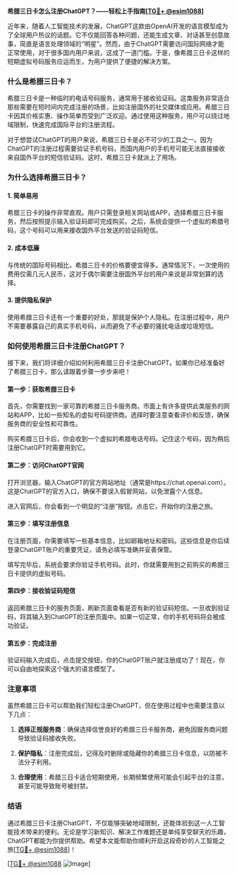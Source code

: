 **希腊三日卡怎么注册ChatGPT？——轻松上手指南[[TG💪+ @esim1088](https://t.me/s/esim1088)]**

近年来，随着人工智能技术的发展，ChatGPT这款由OpenAI开发的语言模型成为了全球用户热议的话题。它不仅能回答各种问题，还能生成文章、对话甚至创意故事，简直是语言处理领域的“明星”。然而，由于ChatGPT需要访问国际网络才能正常使用，对于很多国内用户来说，这成了一道门槛。于是，像希腊三日卡这样的短期虚拟号码服务应运而生，为用户提供了便捷的解决方案。

### **什么是希腊三日卡？**

希腊三日卡是一种临时的电话号码服务，通常用于接收验证码。这类服务非常适合那些需要在短时间内完成注册的场景，比如注册国外的社交媒体或应用。希腊三日卡因其价格实惠、操作简单而受到广泛欢迎。通过使用这种服务，用户可以绕过地域限制，快速完成国际平台的注册流程。

对于想尝试ChatGPT的用户来说，希腊三日卡是必不可少的工具之一。因为ChatGPT的注册过程需要验证手机号码，而国内用户的手机号可能无法直接接收来自国外平台的短信验证码。这时，希腊三日卡就派上了用场。

### **为什么选择希腊三日卡？**

#### **1. 简单易用**
希腊三日卡的操作非常直观。用户只需登录相关网站或APP，选择希腊三日卡服务，然后按照提示输入验证码即可完成购买。之后，系统会提供一个虚拟的希腊号码，这个号码可以用来接收国外平台发送的验证码短信。

#### **2. 成本低廉**
与传统的国际号码相比，希腊三日卡的价格要便宜得多。通常情况下，一次使用的费用仅需几元人民币，这对于偶尔需要注册国外平台的用户来说是非常划算的选择。

#### **3. 提供隐私保护**
使用希腊三日卡还有一个重要的好处，那就是保护个人隐私。在注册过程中，用户不需要暴露自己的真实手机号码，从而避免了不必要的骚扰电话或垃圾短信。

### **如何使用希腊三日卡注册ChatGPT？**

接下来，我们将详细介绍如何利用希腊三日卡注册ChatGPT。如果你已经准备好了希腊三日卡，那么请跟着步骤一步步来吧！

#### **第一步：获取希腊三日卡**
首先，你需要找到一家可靠的希腊三日卡服务商。市面上有许多提供此类服务的网站和APP，比如一些知名的虚拟号码提供商。选择时要注意查看评价和反馈，确保服务商的安全性和可靠性。

购买希腊三日卡后，你会收到一个虚拟的希腊电话号码。记住这个号码，因为稍后注册ChatGPT时需要用到它。

#### **第二步：访问ChatGPT官网**
打开浏览器，输入ChatGPT的官方网站地址（通常是https://chat.openai.com）。这是ChatGPT的官方入口，确保不要误入假冒网站，以免泄露个人信息。

进入官网后，你会看到一个明显的“注册”按钮。点击它，开始你的注册之旅。

#### **第三步：填写注册信息**
在注册页面，你需要填写一些基本信息，比如邮箱地址和密码。这些信息是你后续登录ChatGPT账户的重要凭证，请务必填写准确并妥善保管。

填写完毕后，系统会要求你验证手机号码。此时，你就需要用到之前购买的希腊三日卡提供的虚拟号码。

#### **第四步：接收验证码短信**
返回希腊三日卡的服务页面，刷新页面查看是否有新的验证码短信。一旦收到验证码，将其输入到ChatGPT的注册页面中。如果一切正常，你的手机号码将会被成功验证。

#### **第五步：完成注册**
验证码输入完成后，点击提交按钮，你的ChatGPT账户就注册成功了！现在，你可以自由地探索这个强大的语言模型了。

### **注意事项**

虽然希腊三日卡可以帮助我们轻松注册ChatGPT，但在使用过程中也需要注意以下几点：

1. **选择正规服务商**：确保选择信誉良好的希腊三日卡服务商，避免因服务商问题导致验证码接收失败。
   
2. **保护隐私**：注册完成后，记得及时删除或隐藏你的希腊三日卡信息，以防被不法分子利用。

3. **合理使用**：希腊三日卡适合短期使用，长期频繁使用可能会引起平台的注意，甚至可能导致账号被封禁。

### **结语**

通过希腊三日卡注册ChatGPT，不仅能够突破地域限制，还能体验到这一人工智能技术带来的便利。无论是学习新知识、解决工作难题还是单纯享受聊天的乐趣，ChatGPT都能为你提供帮助。希望本文能帮助你顺利开启这段奇妙的人工智能之旅[[TG💪+ @esim1088](https://t.me/s/esim1088)]！

[[TG💪+ @esim1088](https://t.me/s/esim1088) ![Image](https://i.postimg.cc/4NQfJmqS/Snipaste-2025-05-13-00-14-12.png)]